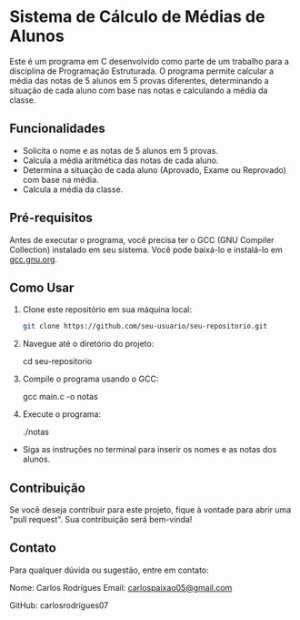﻿# Sistema de Cálculo de Médias de Alunos

Este é um programa em C desenvolvido como parte de um trabalho para a disciplina de Programação Estruturada. O programa permite calcular a média das notas de 5 alunos em 5 provas diferentes, determinando a situação de cada aluno com base nas notas e calculando a média da classe.

## Funcionalidades

- Solicita o nome e as notas de 5 alunos em 5 provas.
- Calcula a média aritmética das notas de cada aluno.
- Determina a situação de cada aluno (Aprovado, Exame ou Reprovado) com base na média.
- Calcula a média da classe.

## Pré-requisitos

Antes de executar o programa, você precisa ter o GCC (GNU Compiler Collection) instalado em seu sistema. Você pode baixá-lo e instalá-lo em [gcc.gnu.org](https://gcc.gnu.org/).

## Como Usar

1. Clone este repositório em sua máquina local:

   ```bash
   git clone https://github.com/seu-usuario/seu-repositorio.git

2. Navegue até o diretório do projeto:

    cd seu-repositorio

3. Compile o programa usando o GCC:

    gcc main.c -o notas

4. Execute o programa:

    ./notas

- Siga as instruções no terminal para inserir os nomes e as notas dos alunos.

## Contribuição
 
Se você deseja contribuir para este projeto, fique à vontade para abrir uma "pull request". Sua contribuição será bem-vinda!


## Contato
Para qualquer dúvida ou sugestão, entre em contato:

Nome: Carlos Rodrigues
Email: carlospaixao05@gmail.com

GitHub: carlosrodrigues07




